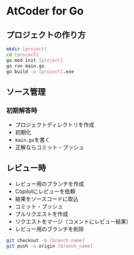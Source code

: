 # AtCoder for Go

## プロジェクトの作り方

```bash
mkdir [project]
cd [project]
go mod init [project]
go run main.go
go build -o [project].exe
```

## ソース管理

### 初期解答時

- プロジェクトディレクトリを作成
- 初期化
- `main.go`を書く
- 正解ならコミット・プッシュ

## レビュー時

- レビュー用のブランチを作成
- Copilotにレビューを依頼
- 結果をソースコードに取込
- コミット・プッシュ
- プルリクエストを作成
- リクエストをマージ（コメントにレビュー結果）
- レビュー用のブランチを削除

```bash
git checkout -b [branch_name]
git push -u origin [branch_name]
```
